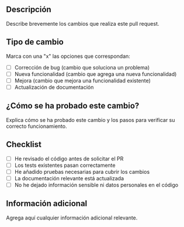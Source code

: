 ## Descripción

Describe brevemente los cambios que realiza este pull request.

## Tipo de cambio

Marca con una "x" las opciones que correspondan:

- [ ] Corrección de bug (cambio que soluciona un problema)
- [ ] Nueva funcionalidad (cambio que agrega una nueva funcionalidad)
- [ ] Mejora (cambio que mejora una funcionalidad existente)
- [ ] Actualización de documentación

## ¿Cómo se ha probado este cambio?

Explica cómo se ha probado este cambio y los pasos para verificar su correcto funcionamiento.

## Checklist

- [ ] He revisado el código antes de solicitar el PR
- [ ] Los tests existentes pasan correctamente
- [ ] He añadido pruebas necesarias para cubrir los cambios
- [ ] La documentación relevante está actualizada
- [ ] No he dejado información sensible ni datos personales en el código

## Información adicional

Agrega aquí cualquier información adicional relevante.
